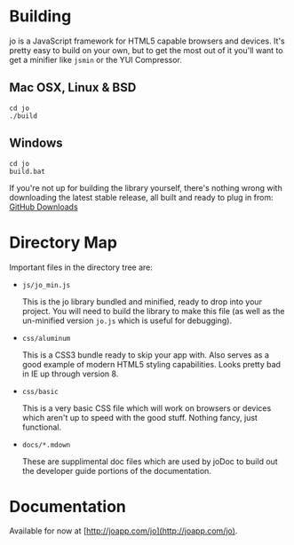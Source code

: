 Building
========

jo is a JavaScript framework for HTML5 capable browsers and devices. It's pretty
easy to build on your own, but to get the most out of it you'll want to get a
minifier like `jsmin` or the YUI Compressor.

Mac OSX, Linux & BSD
--------------------

	cd jo
	./build


Windows
-------

	cd jo
	build.bat

If you're not up for building the library yourself, there's nothing wrong with
downloading the latest stable release, all built and ready to plug in from:
[GitHub Downloads](http://github.com/davebalmer/jo/downloads)


Directory Map
=============

Important files in the directory tree are:

- `js/jo_min.js`

  This is the jo library bundled and minified, ready to drop into your project. You
  will need to build the library to make this file (as well as the un-minified
  version `jo.js` which is useful for debugging).

- `css/aluminum`

  This is a CSS3 bundle ready to skip your app with. Also serves as a good example
  of modern HTML5 styling capabilities. Looks pretty bad in IE up through version 8.

- `css/basic`

  This is a very basic CSS file which will work on browsers or devices which aren't
  up to speed with the good stuff. Nothing fancy, just functional.

- `docs/*.mdown`

  These are supplimental doc files which are used by joDoc to build out the
  developer guide portions of the documentation.

Documentation
=============

Available for now at [http://joapp.com/jo](http://joapp.com/jo).

